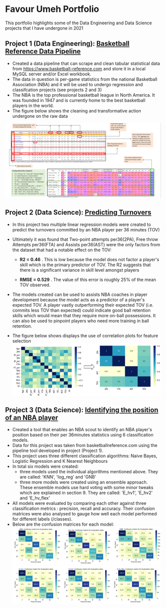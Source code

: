 # Favour Umeh Portfolio
This portfolio highlights some of the Data Engineering and Data Science projects that I have undergone in 2021

## Project 1 (Data Engineering): [Basketball Reference Data Pipeline](https://github.com/favourumeh/DATA-PIPELINE)
- Created a data pipeline that can scrape and clean tabular statistical data from https://www.basketball-reference.com and store it in a local MySQL server and/or Excel workbook. 
- The data in question is per-game statistics from the national Basketball Association (NBA) and it will be used to undergo regression and classifcation projects (see projects 2 and 3)
- The NBA is the top professional basketball league in North America. It was founded in 1947 and is currently home to the best basketball players in the world. 
- The figure below shows the cleaning and transformative action undergone on the raw data

![](/Images/Cleaning_Actions.png)

## Project 2 (Data Science): [Predicting Turnovers](https://github.com/favourumeh/Multiple_Linear_Regression---Predicting-Turnovers-)
 - In this project two multiple linear regression models were created to predict the turnovers committed by an NBA player per 36 minutes (TOV)           
 - Ultimately it was found that Two-point attempts per36(2PA), Free throw Attempts per36(FTA) and Assists per36(AST) were the only factors from the dataset that had a notable effect on the TOV:
 
      - **R2 = 0.46** . This is low because the model does not factor a player's skill which is the primary predictor of TOV. The R2 suggests that there is a significant variance in skill level amongst players  
        
      - **RMSE = 0.529** . The value of this error is roughly 25% of the mean TOV observed. 

- The models created can be used to assists NBA coaches in player development because the model acts as a predictor of a player's expected TOV. A player vastly outperforming their expected TOV (i.e. commits less TOV than expected) could indicate good ball retention skills which would mean that they require more on-ball possessions. It can also be used to pinpoint players who need more training in ball retention. 
- The figure below shows displays the use of correlation plots for feature selection
![](/Images/Correlation_plot.png)

## Project 3 (Data Science): [Identifying the position of an NBA player](https://github.com/favourumeh/Identifying-Player-Position)
 - Created a tool that enables an NBA scout to identify an NBA player's position based on their per 36minutes statistics using 6 classification models. 
 - Data for this project was taken from basketballreference.com using the pipeline tool developed in project (Project 1). 
 - This project uses three different classification algorithms: Naive Bayes, Logistic Regression and K Nearest Neighbours
 - In total six models were created:
    - three models used the individual algorithms mentioned above. They are called: 'KNN', 'log_reg' and 'GNB'
    - three more models were created using an ensemble approach. These ensemble models use hard voting with some minor tweaks which are explained in section 9. They are called: 'E_hv1', 'E_hv2' and 'E_hv_flex' 
 -  All models were evaluated by comparing each other against three classification metrics : precision, recall and accuracy. Their confusion matrices were also analysed to gauge how well each model performed for different labels (/classes). 
 -  Below are the confusion matrices for each model: 
![](/Images/Confusion_matrices_for_all_non-ensemble_models_for_evaluation_data.png)
![](/Images/Confusion_matrices_for_all_ensemble_models_for_evaluation_data.png)

